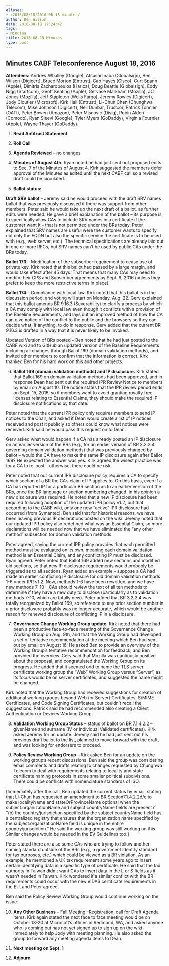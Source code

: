 ```yaml
---
aliases:
- /2016/08/18/2016-08-18-minutes/
author: Ben Wilson
date: 2016-08-18 17:24:42
tags:
- Minutes
title: 2016-08-18 Minutes
type: post
---
```


## Minutes CABF Teleconference August 18, 2016

**Attendees:** Andrew Whalley (Google), Atsushi Inaba (Globalsign), Ben Wilson (Digicert), Bruce Morton (Entrust), Cap Hayes (Cisco), Curt Spann (Apple), Dimitris Zacharopoulos (Harica), Doug Beattie (Globalsign), Eddy Nigg (Startcom), Geoff Keating (Apple), Gervase Markham (Mozilla), JC Jones (Mozilla), Jeff Stapleton (Wells Fargo), Jeremy Rowley (Digicert), Jody Cloutier (Microsoft), Kirk Hall (Entrust), Li-Chun Chen (Chunghwa Telecom), Mike Johnson (Digicert), Neil Dunbar, Trustcor, Patrick Tonnier (OATI), Peter Bowen (Amazon), Peter Miscovic (Disig), Robin Alden (Comodo), Ryan Sleevi (Google), Tyler Myers (GoDaddy), Virginia Fournier (Apple), Wayne Thayer (GoDaddy).  

1. **Read Antitrust Statement**

1. **Roll Call**

1. **Agenda Reviewed** – no changes

1. **Minutes of August 4th.** Ryan noted he had just sent out proposed edits to Sec. 7 of the Minutes of August 4. Kirk suggested the members defer approval of the Minutes as edited until the next CABF call so a revised draft could be circulated.

1. **Ballot status:**

**Draft SRV ballot –** Jeremy said he would proceed with the draft SRV names ballot that was previously discussed if there was support from other members. Peter said he would take up the next draft of a ballot, as further edits were needed. He gave a brief explanation of the ballot – its purpose is to specifically allow CAs to include SRV names in a certificate if the customer want it – that is not permitted under the BRs today. Peter explained that SRV names are useful were the customer wants to specify not only the FQDN but also the specific service the certificate is to be used with (e.g., web server, etc.). The technical specifications are already laid out in one or more RFCs, but SRV names can’t be used by public CAs under the BRs today.

**Ballot 173** – Modification of the subscriber requirement to cease use of private key. Kirk noted that this ballot had passed by a large margin, and would take effect after 45 days. That means that many CAs may need to modify their CPS and Subscriber agreements by Sept. 9, 2016 (unless they prefer to keep the more restrictive terms in place).

**Ballot 174** – Compliance with local law. Kirk noted that this ballot is in the discussion period, and voting will start on Monday, Aug. 22. Gerv explained that this ballot amends BR 9.16.3 (Severability) to clarify a process by which a CA may comply with local law even though it conflicts with a provision of the Baseline Requirements, and lays out an improved method of how the CA can give notice of the conflict to the public and the browsers so they can decide what, if anything, to do in response. Gerv added that the current BR 9.16.3 is drafted in a way that it is never likely to be invoked.

Updated Version of BRs posted – Ben noted that he had just posted to the CABF wiki and to GitHub an updated version of the Baseline Requirements including all changes through Ballot 169 (domain validation methods), and invited other members to confirm that the information is correct. Kirk thanked Ben for his hard work on this and other projects.

6. **Ballot 169 (domain validation methods) and IP disclosure.** Kirk stated that Ballot 169 on domain validation methods had been approved, and in response Dean had sent out the required IPR Review Notice to members by email on August 10. The notice states that the IPR review period ends on Sept. 15, 2016, so if members want to avoid granting royalty free licenses relating to Essential Claims, they should make the required IP disclosure notifications by that date.

Peter noted that the current IPR policy only requires members to send IP notices to the Chair, and asked if Dean would create a list of IP notices received and post it publicly so others could know what notices were received. Kirk said he would pass this request on to Dean.

Gerv asked what would happen if a CA has already posted an IP disclosure on an earlier version of the BRs (e.g., for an earlier version of BR 3.2.2.4 governing domain validation methods) that was previously changed by ballot – would the CA have to make the same IP disclosure again after Ballot 169? He expected the answer was yes. Kirk agreed the wisest practice was for a CA to re-post – otherwise, there could be risk.

Peter noted that our current IPR disclosure policy requires a CA to specify which section of a BR the CA’s claim of IP applies to. On this basis, even if a CA has reported IP for a particular BR section as to an earlier version of the BRs, once the BR language or section numbering changed, in his opinion a new disclosure was required. He noted that a new IP disclosure had been required following adoption of the updated IPR policy v1.2, but that according to the CABF wiki, only one new “active” IPR disclosure had occurred (from Symantec). Ben said that for historical reasons, we have been leaving previous IP declarations posted on the wiki. Jeremy noted that our updated IPR policy also redefined what was an Essential Claim, so more declarations will be needed now that we have eliminated the “any other method” subsection for domain validation methods.

Peter agreed, saying the current IPR policy provides that each permitted method must be evaluated on its own, meaning each domain validation method is an Essential Claim, and any conflicting IP must be disclosed. Ryan agreed. Peter noted that Ballot 169 added new sections and modified old sections, so that new IP disclosure requirements would probably be triggered as to all sections. Ryan added an example – suppose a CA had made an earlier conflicting IP disclosure for old domain validation methods 1-6 under IPR v1.2. Now, methods 1-6 have been rewritten, and we have new methods 7-10 – CAs should review the text of all ten methods to determine if they have a new duty to disclose (particularly as to validation methods 7-10, which are totally new). Peter added that BR 3.2.2.4 was totally reorganized by Ballot 169, so reference to any prior section number in a prior disclosure probably was no longer accurate, which would be another reason for renewed disclosure of conflicting IP in a disclosure.

7. **Governance Change Working Group update**. Kirk noted that there had been a productive face-to-face meeting of the Governance Change Working Group on Aug. 9th, and that the Working Group had developed a set of tentative recommendation at the meeting which Ben had sent out by email on August 16. He asked Ben to provide an overview of the Working Group’s tentative recommendation for feedback, and Ben provided the overview. Gerv said that Mozilla was cautiously positive about the proposal, and congratulated the Working Group on its progress. He added that it seemed odd to name the TLS server certificate working group the “Web” Working Group versus “Server”, as its focus would be on server certificates, and suggested the name might be changed.

Kirk noted that the Working Group had received suggestions for creation of additional working groups beyond Web (or Server) Certificates, S/MIME Certificates, and Code Signing Certificates, but couldn’t recall the suggestions. Patrick said he had recommended also creating a Client Authentication or Devices Working Group.

8. **Validation Working Group Status** – status of ballot on BR 7.1.4.2.2 – givenName and surname (IV or Individual Validated certificates). Kirk asked Jeremy for an update. Jeremy said he had just sent out his previous draft ballot to the list, planned to move forward with the draft, and was looking for endorsers to proceed.

1. **Policy Review Working Group** – Kirk asked Ben for an update on the working group’s recent discussions. Ben said the group was considering email comments and drafts relating to changes requested by Chunghwa Telecom to deal with requirements relating to locality and state certificate naming protocols in some smaller political subdivisions. There could be conflicts with nomenclature standards of ISO.

\[Immediately after the call, Ben updated the current status by email, stating that Li-Chun has requested an amendment to BR Section7.1.4.2.2d/e to make localityName and stateOrProvinceName optional when the subject:organizationName and subject:countryName fields are present if “(b) the country/jurisdiction specified by the subject:countryName field has a centralized registry that ensures that the organization name specified by the subject:organizationName field is unique in the entire country/jurisdiction.” He said the working group was still working on this. Similar changes would be needed in the EV Guidelines too.\]

Peter stated there are also some CAs who are trying to follow another naming standard outside of the BRs (e.g., a government identity standard for tax purposes, etc.) which could be viewed as a BR violation. As an example, he mentioned a UK tax requirement some years ago to insert certain identifying data in a specific type of certificate. He said that the tax authority in Taiwan didn’t want CAs to insert data in the L or S fields as it wasn’t needed in Taiwan. Kirk wondered if a similar conflict with the BR requirements could occur with the new eIDAS certificate requirements in the EU, and Peter agreed.

Ben said the Policy Review Working Group would continue working on the issue.

10. **Any Other Business** – Fall Meeting –Registration, call for Draft Agenda items. Kirk again stated the next face to face meeting would be on October 18-20 at Microsoft’s offices in Redmond, WA, and asked anyone who is coming but has not yet signed up to sign up on the wiki immediately to help Jody with meeting planning. He also asked the group to forward any meeting agenda items to Dean.

01. **Next meeting on Sept. 1**

01. **Adjourn**